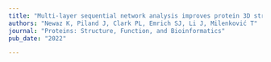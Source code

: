 ```yaml
---
title: "Multi‐layer sequential network analysis improves protein 3D structural classification"
authors: "Newaz K, Piland J, Clark PL, Emrich SJ, Li J, Milenković T"
journal: "Proteins: Structure, Function, and Bioinformatics"
pub_date: "2022"

---
```

